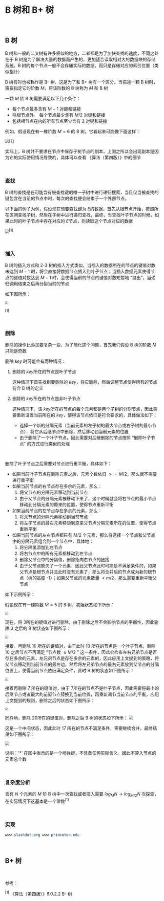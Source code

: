 # B 树和 B+ 树

<br />

## B 树

B 树和一般的二叉树有许多相似的地方，二者都是为了加快查找的速度，不同之处在于 B 树是为了解决大量的数据而产生的，更加适合读取相对大的数据块的存储系统。B 树的每个节点一般不会存储实际的数据，而只是存储对应的索引位置（类似指针）

B 树有时也被称作是 B- 树，这是为了和 B+ 树有一个区分。当描述一颗 B 树时，需要指定它的阶数 $M$，将该阶数的 B 树称为 $M$ 阶 B 树

一颗 $M$ 阶 B 树需要满足以下几个条件：

- 每个节点最多含有 $M - 1$ 对键和链接
- 除根节点外， 每个节点最少含有 $M / 2$ 对键和链接
- 包括根节点在内的所有节点至少含有 $2$ 对键和链接

例如，假设现在有一棵阶数 $M = 6$​ 的 B 树，它看起来可能像下面这样：

<img src="https://s6.jpg.cm/2022/01/04/LNBmpz.png" style="zoom:80%" />[1]

实际上，B 树并不要求在节点中保存子树节点的副本，上图之所以会出现副本是因为它的实际使用情况导致的，具体可以查看 《算法（第四版）》中的细节

<br />

### 查找

B 树的查找是在可能含有被查找键的唯一子树中进行递归搜索，当且仅当被查找的键包含在当前的节点中时，每次的查找便会结束于一个外部节点。

以下面的例子为例，假设现在想要查找键为 $E$​ 的数据，首先从根节点开始，按照所在区间查找子树，然后在子树中进行递归查找，最终，当查找叶子节点的时候，如果此时的叶子节点中存在对应的 $E$​ 节点，则读取这个节点对应的数据

<img src="https://s6.jpg.cm/2022/01/04/LNfpIf.png" style="zoom:80%" /><sup>[1]</sup> 

<br />

### 插入

B 树的插入方式和 2-3 树的插入方式类似，当插入的数据所在的节点的键值对数未达到 $M - 1$ 时，将会直接将数据节点插入到叶子节点；当插入数据元素使得节点的键值对数达到 $M - 1$ 时，会使得当前的节点的键值对数短暂地 “溢出”，当递归调用结束之后再分裂当前的节点

如下图所示：

<img src="https://s6.jpg.cm/2022/01/04/LNKQS8.png" style="zoom:60%" />

<sup>[1]</sup> 

<br />

### 删除

删除的操作比添加要复杂一些，为了简化这个问题，首先我们假设 B 树的阶数 $M$ 只能是奇数

删除 $key$ 时可能会有两种情况：

1. 删除的 $key$​​ 所在的节点是叶子节点

    这种情况下首先找到要删除的 $key$​，将它删除，然后调整节点使得所有的节点符合 B 树的定义

2. 删除的 $key$​ 所在的节点是非叶子节点

    这种情况下，该 $key$​​​ 所在的节点的每个元素都是两个子树的分割节点，因此需要重新设置当前所在的 $key$，使得该节点依旧是符合要求的，具体做法如下：

    - 选择一个新的分隔元素（当前元素的左子树的最大节点或右子树的最小节点），将它从后继节点中删除，然后移动到当前元素的位置
    - 由于删除了一个叶子节点，因此需要对后继删除的节点按照 “删除叶子节点” 的方式进行类似的处理

<br />

删除了叶子节点之后需要对节点进行重平衡，具体如下：

- 如果当前叶子节点在删除元素之后，元素个数依旧  $>= M / 2$​，那么就不需要进行重平衡
- 如果当前节点的右节点存在多余的元素，那么：
    1. 将父节点的分隔元素移动到当前节点
    2. 由于父节点的分隔元素被移动下来了，这个时候就会将右节点的最小节点移动到分隔元素的原来的位置，使得节点重新平衡
- 如果当前节点的左节点存在多余的元素，那么：
    1. 将父节点的分隔元素移动到当前节点
    2. 将左子节点的最右元素移动到原来父节点分隔元素所在的位置，使得节点重新平衡
- 如果当前节点的左右节点都只有 $M / 2$ 个元素，那么将选择一个节点和父节点中的分隔元素组合到一个节点中，具体地：
    1. 将分隔值添加到左节点
    2. 将右节点中的所有元素都移动到左节点
    3. 删除父节点中的分隔值，删除指向右节点的链接
    4. 由于父节点缺失了一个元素，因此父节点此时可能是不满足条件的，如果父节点是根节点并且此时没有元素了，那么将合并后的节点成为新的根节点（树的高度 -1）；如果父节点的元素数量 $< m / 2$​，那么需要重新平衡父节点

如下示例所示：

假设现在有一棵阶数 $M = 5$ 的 B 树，初始状态如下所示：

<img src="https://s6.jpg.cm/2022/01/04/LNixzO.jpg" style="zoom:60%" />

现在，将 $3$​ 所在的键值对进行删除，由于删除之后不会影响节点的平衡性，因此删除 $3$ 之后的 B 树状态如下图所示：

<img src="https://s6.jpg.cm/2022/01/04/LNx8FX.jpg" style="zoom:60%" />

接着，再删除 $10$ 所在的键值对，由于此时 $10$ 所在的节点是一个叶子节点，删除 $10$ 之后节点不再满足 “节点数  $\geqslant M /2$​ ” 这一条件，因此会检查左右兄弟节点是否存在多余的元素，左兄弟节点是存在多余的元素的，因此应用上文提到的策略，将父节点移动到当前节点的最左边，然后将左兄弟节点的最右元素放到父节点的分隔位置上，使得当前节点依旧满足条件，此时 B 树的状态如下图所示：

<img src="https://s6.jpg.cm/2022/01/04/LNxi9X.jpg" style="zoom:60%" />

接着再删除 $7$ 所在的键值对，由于 $7$​ 所在的节点不是叶子节点，因此需要将最小的后继节点或者最大的前驱节点替换到当前位置，再重新调节当前节点的平衡，应用上文提到的规则，删除之后的状态如下图所示：

<img src="https://s6.jpg.cm/2022/01/04/LNMIKr.jpg" style="zoom:60%" />

同样地，删除 $20$​ 所在的键值对，删除之后 B 树的状态如下所示：
<img src="https://s6.jpg.cm/2022/01/04/LNMszU.jpg" style="zoom:80%" />

这是一个中间状态，因此此时 $17$ 所在的节点不满足条件，需要继续合并，最终结果如下图所示：

<img src="https://s6.jpg.cm/2022/01/04/LSGIK2.jpg" style="zoom:80%" />

说明：'*' 在图中表示的是一个哨兵键，不具备任何实际含义，因此不算入节点的元素总个数

<br />

### 复杂度分析

含有 $N$ 个元素的 $M$ 阶 B 树中一次查找或者插入需要 $log_MN \longrightarrow log_{M/2}N$ 次探查，在实际情况下这基本是一个常数<sup>[1]</sup>



<br />

### 实现

```java
www.slashdot.org www.princeton.edu
```





<br />

## B+ 树





<br />

参考：

<sup>[1]</sup> 《算法（第四版）》6.0.2.2 B- 树